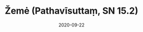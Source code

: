 ---
layout: page
title: 'Žemė (Pathavīsuttaṃ, SN 15.2)'
category: susijusios suttos
index: Samsara
sortIndex: 15002
date: 2020-09-22
tags:
  - Samsara
suttacentral: sn15.2
---
